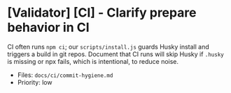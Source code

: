 # [Validator] [CI] - Clarify prepare behavior in CI

CI often runs `npm ci`; our `scripts/install.js` guards Husky install and triggers a build in git repos. Document that CI runs will skip Husky if `.husky` is missing or npx fails, which is intentional, to reduce noise.

- Files: `docs/ci/commit-hygiene.md`
- Priority: low
